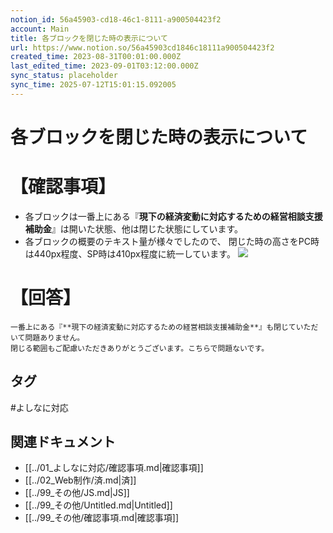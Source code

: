 ```yaml
---
notion_id: 56a45903-cd18-46c1-8111-a900504423f2
account: Main
title: 各ブロックを閉じた時の表示について
url: https://www.notion.so/56a45903cd1846c18111a900504423f2
created_time: 2023-08-31T00:01:00.000Z
last_edited_time: 2023-09-01T03:12:00.000Z
sync_status: placeholder
sync_time: 2025-07-12T15:01:15.092005
---
```

# 各ブロックを閉じた時の表示について

# 【確認事項】
- 各ブロックは一番上にある『**現下の経済変動に対応するための経営相談支援補助金**』は開いた状態、他は閉じた状態にしています。
- 各ブロックの概要のテキスト量が様々でしたので、
閉じた時の高さをPC時は440px程度、SP時は410px程度に統一しています。
![](https://prod-files-secure.s3.us-west-2.amazonaws.com/736adce6-a3a4-4a64-9f74-d9aa055c96d2/5e03b373-9d63-4318-8283-a92fcebdeb34/Untitled.png?X-Amz-Algorithm=AWS4-HMAC-SHA256&X-Amz-Content-Sha256=UNSIGNED-PAYLOAD&X-Amz-Credential=ASIAZI2LB466UJGNQ2X5%2F20250719%2Fus-west-2%2Fs3%2Faws4_request&X-Amz-Date=20250719T052315Z&X-Amz-Expires=3600&X-Amz-Security-Token=IQoJb3JpZ2luX2VjEIT%2F%2F%2F%2F%2F%2F%2F%2F%2F%2FwEaCXVzLXdlc3QtMiJIMEYCIQCqy6CyjklICdS9a8M0GYRocbbhZ9N%2BrUAObpyhPIvPMgIhAPJ%2BsDHTWMwEyeOPrRaFE1x9s8R%2FVqfT16ITxTUyzmc5KogECJ3%2F%2F%2F%2F%2F%2F%2F%2F%2F%2FwEQABoMNjM3NDIzMTgzODA1Igzc0g8R4RfaeExPqbQq3AOw0H76gqoBqESGSKZMg09OITCHavvFor4y5T7Hx%2FHQdTPCGMGRhu5CXugiPeuzA8MhPU3y2MEczDIqr4nnW8T3NuNc%2BlXTxPiar6ixYyL%2BEzZnrlRhuPr1ddHlJxEGn5vFfZkrPkEwkli5bIqsWLKN1AyFBCyt0mEfYKwGYE9X622dIuH%2BQzqvs9JTUgoceEDDvHXZYDlsWCpj%2FITv1Z%2BS9aJDe%2BVl5EY3mwECQXQ9yt5R2fz0xU2zJDy1nGbCdiBY9FaTq9PXv4pkt%2Byttrt7g0gw%2B8MCz2LW09KY5V%2FpjcoP2g2mTMHZjcVH%2BjM9rkZmoT5iA7SHV6P9YmzbuUrsvtb8JKDhxXArG34YR8AHSfoxDv45SEHUGMK7RCLPHqm9yobF5UWUxWObVVKOJdw8cW8MLmZX8%2FCG1EKgpax2thODHqT5Rob5uXrLW%2BoJKSB07qL7ZA30RVeu0LWf4veuZBkfAyjnm1EKDjRKcw%2F5wzM9J1fWbDcy9b%2FHICzkwdNRbqz9gAKIUrzC023aHkedwFv30n6Fa4c0TqlfsQ9lAgI3MNTRhtZho%2BXMVhXFEb%2FIKXYc06YP1YGcCFBW%2FwTYpU%2FYsOtXQTqc6HSPVbG3gqO05aOa8Vew4HuoFjCWquzDBjqkAXrly1vGicygjM83VWFl8UBD0yMJAjacltUqxKeKvKzNMlURdRD6PHu4emhe%2FG5jNsX7UA5xpISqYNWf0EqSMdiP1VKjZJVSjDv%2FRryxgwBFcIpzvrD73dvN8JnIla2Jpe1p0MxQbCRxb6K%2BGBYgdxwj7iv%2B9ZAvyb9uLmtlToKwJhKgEQrLuSLcoA0Oy%2FgoyjJSpNgOYyyLZ6VWdJTLmUOcb3Hi&X-Amz-Signature=395a78da127c3e44c625f9fc806828901c5e8f3c9a649212654a66d695315f80&X-Amz-SignedHeaders=host&x-amz-checksum-mode=ENABLED&x-id=GetObject)
# 【回答】
```plain text
一番上にある『**現下の経済変動に対応するための経営相談支援補助金**』も閉じていただいて問題ありません。
閉じる範囲もご配慮いただきありがとうございます。こちらで問題ないです。
```

## タグ

#よしなに対応 

## 関連ドキュメント

- [[../01_よしなに対応/確認事項.md|確認事項]]
- [[../02_Web制作/済.md|済]]
- [[../99_その他/JS.md|JS]]
- [[../99_その他/Untitled.md|Untitled]]
- [[../99_その他/確認事項.md|確認事項]]
